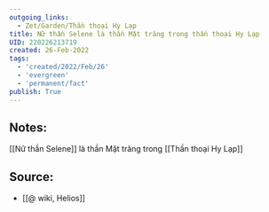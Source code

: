 ```yaml
---
outgoing_links:
  - Zet/Garden/Thần thoại Hy Lạp
title: Nữ thần Selene là thần Mặt trăng trong thần thoại Hy Lạp
UID: 220226213719
created: 26-Feb-2022
tags:
  - 'created/2022/Feb/26'
  - 'evergreen'
  - 'permanent/fact'
publish: True
---
```

## Notes:
[[Nữ thần Selene]] là thần Mặt trăng trong [[Thần thoại Hy Lạp]]

## Source:
- [[@ wiki, Helios]]




